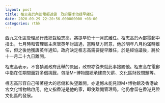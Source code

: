 ```yaml
---
layout: post
title: 栢志高於內部電郵透露　政府要求他提早離任
date: 2020-09-29 22:20:56.000000000 +08:00
categories: rthk
---
```


西九文化區管理局行政總裁栢志高，將提早於十一月底離任。栢志高於內部電郵中指出，七月時和管理局主席唐英年討論過，當時雙方同意，他於明年八月約滿時離任，但之後他獲唐英年通知，政府決定栢志高需要提早離任，於是經協議後，將於十一月二十九日離開。

栢志高表示，不會猜測政府此舉的原因，政府亦從未就此事接觸他。栢志高在電郵中指在任期間面對多個挑戰，包括M+博物館總承建商欠薪、文化區財政問題等。

栢志高形容自己帶著極大的悲傷和失望離開，亦遺憾未能見證M+博物館及香港故宮文化博物館啟用。他又指香港是他的家，即使離開管理局，他仍會留在香港見證文化區的發展。
